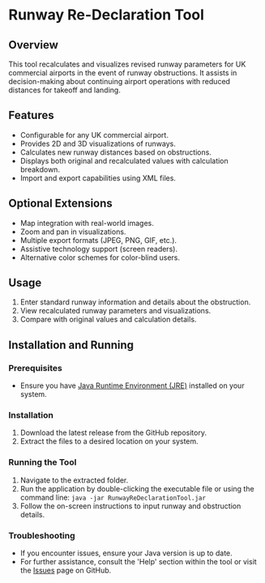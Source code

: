 # Runway Re-Declaration Tool

## Overview
This tool recalculates and visualizes revised runway parameters for UK commercial airports in the event of runway obstructions. It assists in decision-making about continuing airport operations with reduced distances for takeoff and landing.

## Features
- Configurable for any UK commercial airport.
- Provides 2D and 3D visualizations of runways.
- Calculates new runway distances based on obstructions.
- Displays both original and recalculated values with calculation breakdown.
- Import and export capabilities using XML files.

## Optional Extensions
- Map integration with real-world images.
- Zoom and pan in visualizations.
- Multiple export formats (JPEG, PNG, GIF, etc.).
- Assistive technology support (screen readers).
- Alternative color schemes for color-blind users.

## Usage
1. Enter standard runway information and details about the obstruction.
2. View recalculated runway parameters and visualizations.
3. Compare with original values and calculation details.

## Installation and Running

### Prerequisites
- Ensure you have [Java Runtime Environment (JRE)](https://www.java.com/en/download/) installed on your system.

### Installation
1. Download the latest release from the GitHub repository.
2. Extract the files to a desired location on your system.

### Running the Tool
1. Navigate to the extracted folder.
2. Run the application by double-clicking the executable file or using the command line: ```java -jar RunwayReDeclarationTool.jar```
3. Follow the on-screen instructions to input runway and obstruction details.

### Troubleshooting
- If you encounter issues, ensure your Java version is up to date.
- For further assistance, consult the 'Help' section within the tool or visit the [Issues](link-to-your-repo-issues-page) page on GitHub.
